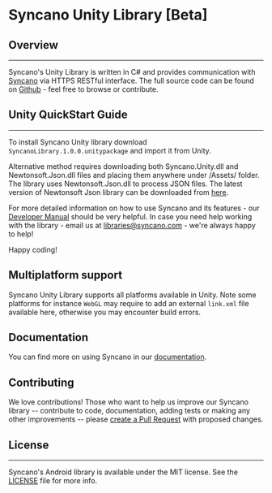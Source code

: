 # Syncano Unity Library [Beta]

## Overview
---

Syncano's Unity Library is written in C# and provides communication with [Syncano](http://www.syncano.io/) via HTTPS RESTful interface.
The full source code can be found on [Github](https://github.com/Syncano/syncano-unity/) - feel free to browse or contribute.

## Unity QuickStart Guide
---
To install Syncano Unity library download `SyncanoLibrary.1.0.0.unitypackage` and import it from Unity.

Alternative method requires downloading both Syncano.Unity.dll and Newtonsoft.Json.dll files and placing them anywhere under /Assets/ folder. The library uses Newtonsoft.Json.dll to process JSON files.
The latest version of Newtonsoft Json library can be downloaded from [here](https://github.com/SaladLab/Json.Net.Unity3D/releases).


For more detailed information on how to use Syncano and its features - our [Developer Manual](http://docs.syncano.com/docs/getting-started-with-syncano/?utm_source=github&utm_medium=readme) should be very helpful.
In case you need help working with the library - email us at [libraries@syncano.com](mailto:libraries@syncano.com) - we're always happy to help!

Happy coding!

## Multiplatform support
Syncano Unity Library supports all platforms available in Unity. Note some platforms for instance `WebGL` may require to add an external `link.xml` file available here[](), otherwise you may encounter build errors.

## Documentation

You can find more on using Syncano in our [documentation](http://docs.syncano.io/docs/android/?utm_source=github&utm_medium=readme&utm_campaign=syncano-unity).

## Contributing
We love contributions! Those who want to help us improve our Syncano library -- contribute to code, documentation, adding tests or making any other improvements -- please [create a Pull Request](https://github.com/Syncano/syncano-unity/pulls) with proposed changes.

## License
---
Syncano's Android library is available under the MIT license. 
See the [LICENSE](https://github.com/Syncano/syncano-unity/blob/master/LICENSE) file for more info.
